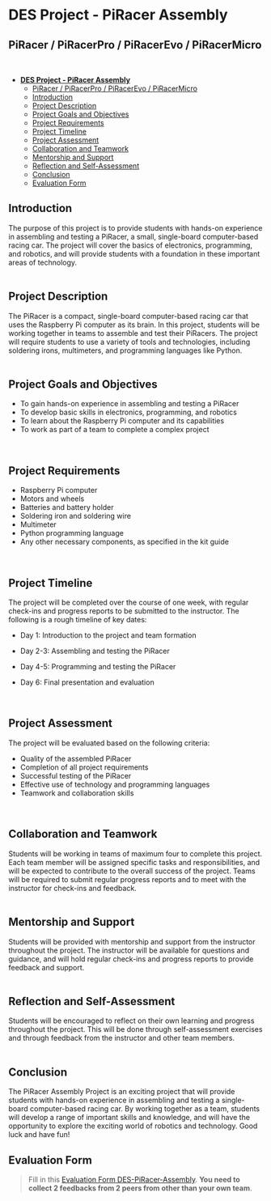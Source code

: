 # **DES Project - PiRacer Assembly**
## PiRacer / PiRacerPro / PiRacerEvo / PiRacerMicro  
</br>

- [**DES Project - PiRacer Assembly**](#des-project---piracer-assembly)
  - [PiRacer / PiRacerPro / PiRacerEvo / PiRacerMicro](#piracer--piracerpro--piracerevo--piracermicro)
  - [Introduction](#introduction)
  - [Project Description](#project-description)
  - [Project Goals and Objectives](#project-goals-and-objectives)
  - [Project Requirements](#project-requirements)
  - [Project Timeline](#project-timeline)
  - [Project Assessment](#project-assessment)
  - [Collaboration and Teamwork](#collaboration-and-teamwork)
  - [Mentorship and Support](#mentorship-and-support)
  - [Reflection and Self-Assessment](#reflection-and-self-assessment)
  - [Conclusion](#conclusion)
  - [Evaluation Form](#evaluation-form)

## Introduction

The purpose of this project is to provide students with hands-on experience in assembling and testing a PiRacer, a small, single-board computer-based racing car. The project will cover the basics of electronics, programming, and robotics, and will provide students with a foundation in these important areas of technology.  
</br>

## Project Description

The PiRacer is a compact, single-board computer-based racing car that uses the Raspberry Pi computer as its brain. In this project, students will be working together in teams to assemble and test their PiRacers. The project will require students to use a variety of tools and technologies, including soldering irons, multimeters, and programming languages like Python.  
</br>

## Project Goals and Objectives

* To gain hands-on experience in assembling and testing a PiRacer
* To develop basic skills in electronics, programming, and robotics
* To learn about the Raspberry Pi computer and its capabilities
* To work as part of a team to complete a complex project  
</br>

## Project Requirements

* Raspberry Pi computer
* Motors and wheels
* Batteries and battery holder
* Soldering iron and soldering wire
* Multimeter
* Python programming language
* Any other necessary components, as specified in the kit guide  
</br>

## Project Timeline

The project will be completed over the course of one week, with regular check-ins and progress reports to be submitted to the instructor. The following is a rough timeline of key dates:

* Day 1: Introduction to the project and team formation

* Day 2-3: Assembling and testing the PiRacer

* Day 4-5: Programming and testing the PiRacer

* Day 6: Final presentation and evaluation  
</br>

## Project Assessment

The project will be evaluated based on the following criteria:

* Quality of the assembled PiRacer
* Completion of all project requirements
* Successful testing of the PiRacer
* Effective use of technology and programming languages
* Teamwork and collaboration skills  
</br>

## Collaboration and Teamwork

Students will be working in teams of maximum four to complete this project. Each team member will be assigned specific tasks and responsibilities, and will be expected to contribute to the overall success of the project. Teams will be required to submit regular progress reports and to meet with the instructor for check-ins and feedback.  
</br>

## Mentorship and Support

Students will be provided with mentorship and support from the instructor throughout the project. The instructor will be available for questions and guidance, and will hold regular check-ins and progress reports to provide feedback and support.  
</br>

## Reflection and Self-Assessment

Students will be encouraged to reflect on their own learning and progress throughout the project. This will be done through self-assessment exercises and through feedback from the instructor and other team members.  
</br>

## Conclusion

The PiRacer Assembly Project is an exciting project that will provide students with hands-on experience in assembling and testing a single-board computer-based racing car. By working together as a team, students will develop a range of important skills and knowledge, and will have the opportunity to explore the exciting world of robotics and technology. Good luck and have fun!

## Evaluation Form
> Fill in this [Evaluation Form DES-PiRacer-Assembly](https://docs.google.com/forms/d/e/1FAIpQLSdpjdmAQSzFG3zKjywbLSGoWT4pVMkPEB1XLC57b612oXBbgQ/viewform?usp=sf_link). **You need to collect 2 feedbacks from 2 peers from other than your own team**.